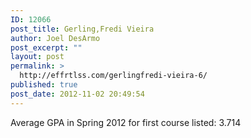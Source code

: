 ```yaml
---
ID: 12066
post_title: Gerling,Fredi Vieira
author: Joel DesArmo
post_excerpt: ""
layout: post
permalink: >
  http://effrtlss.com/gerlingfredi-vieira-6/
published: true
post_date: 2012-11-02 20:49:54
---
```

<p>Average GPA in Spring 2012 for first course listed: 3.714</p>